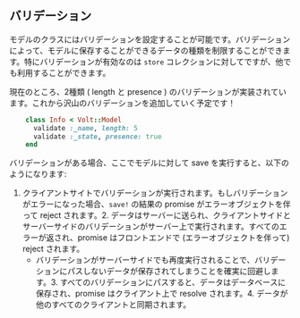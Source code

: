 ## バリデーション

モデルのクラスにはバリデーションを設定することが可能です。バリデーションによって、モデルに保存することができるデータの種類を制限することができます。特にバリデーションが有効なのは ```store``` コレクションに対してですが、他でも利用することができます。

現在のところ、2種類 ( length と presence ) のバリデーションが実装されています。これから沢山のバリデーションを追加していく予定です！

```ruby
    class Info < Volt::Model
      validate :_name, length: 5
      validate :_state, presence: true
    end
```

バリデーションがある場合、ここでモデルに対して save を実行すると、以下のようになります:

1. クライアントサイトでバリデーションが実行されます。もしバリデーションがエラーになった場合、```save!``` の結果の promise がエラーオブジェクトを伴って reject されます。2. データはサーバーに送られ、クライアントサイドとサーバーサイドのバリデーションがサーバー上で実行されます。すべてのエラーが返され、promise はフロントエンドで (エラーオブジェクトを伴って) reject されます。
    - バリデーションがサーバーサイドでも再度実行されることで、バリデーションにパスしないデータが保存されてしまうことを確実に回避します。3. すべてのバリデーションにパスすると、データはデータベースに保存され、promise はクライアント上で resolve されます。4. データが他のすべてのクライアントと同期されます。
